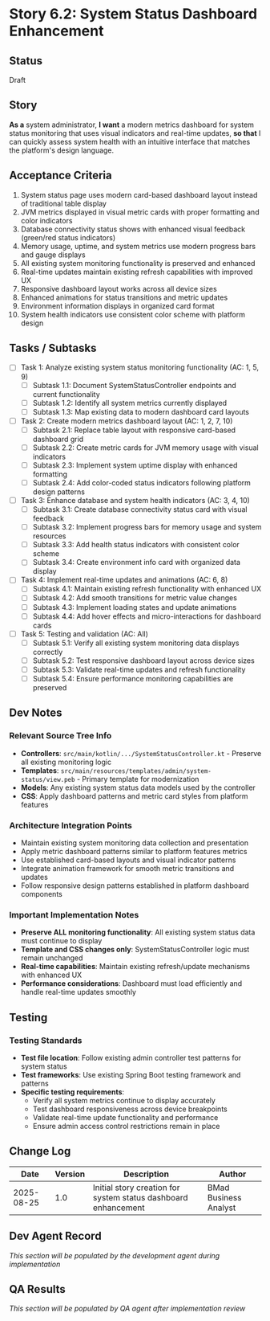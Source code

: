 # Story 6.2: System Status Dashboard Enhancement

## Status
Draft

## Story
**As a** system administrator,
**I want** a modern metrics dashboard for system status monitoring that uses visual indicators and real-time updates,
**so that** I can quickly assess system health with an intuitive interface that matches the platform's design language.

## Acceptance Criteria

1. System status page uses modern card-based dashboard layout instead of traditional table display
2. JVM metrics displayed in visual metric cards with proper formatting and color indicators
3. Database connectivity status shows with enhanced visual feedback (green/red status indicators)
4. Memory usage, uptime, and system metrics use modern progress bars and gauge displays
5. All existing system monitoring functionality is preserved and enhanced
6. Real-time updates maintain existing refresh capabilities with improved UX
7. Responsive dashboard layout works across all device sizes
8. Enhanced animations for status transitions and metric updates
9. Environment information displays in organized card format
10. System health indicators use consistent color scheme with platform design

## Tasks / Subtasks

- [ ] Task 1: Analyze existing system status monitoring functionality (AC: 1, 5, 9)
  - [ ] Subtask 1.1: Document SystemStatusController endpoints and current functionality
  - [ ] Subtask 1.2: Identify all system metrics currently displayed
  - [ ] Subtask 1.3: Map existing data to modern dashboard card layouts
  
- [ ] Task 2: Create modern metrics dashboard layout (AC: 1, 2, 7, 10)
  - [ ] Subtask 2.1: Replace table layout with responsive card-based dashboard grid
  - [ ] Subtask 2.2: Create metric cards for JVM memory usage with visual indicators
  - [ ] Subtask 2.3: Implement system uptime display with enhanced formatting
  - [ ] Subtask 2.4: Add color-coded status indicators following platform design patterns
  
- [ ] Task 3: Enhance database and system health indicators (AC: 3, 4, 10)
  - [ ] Subtask 3.1: Create database connectivity status card with visual feedback
  - [ ] Subtask 3.2: Implement progress bars for memory usage and system resources
  - [ ] Subtask 3.3: Add health status indicators with consistent color scheme
  - [ ] Subtask 3.4: Create environment info card with organized data display
  
- [ ] Task 4: Implement real-time updates and animations (AC: 6, 8)
  - [ ] Subtask 4.1: Maintain existing refresh functionality with enhanced UX
  - [ ] Subtask 4.2: Add smooth transitions for metric value changes
  - [ ] Subtask 4.3: Implement loading states and update animations
  - [ ] Subtask 4.4: Add hover effects and micro-interactions for dashboard cards
  
- [ ] Task 5: Testing and validation (AC: All)
  - [ ] Subtask 5.1: Verify all existing system monitoring data displays correctly
  - [ ] Subtask 5.2: Test responsive dashboard layout across device sizes
  - [ ] Subtask 5.3: Validate real-time updates and refresh functionality
  - [ ] Subtask 5.4: Ensure performance monitoring capabilities are preserved

## Dev Notes

### Relevant Source Tree Info
- **Controllers**: `src/main/kotlin/.../SystemStatusController.kt` - Preserve all existing monitoring logic
- **Templates**: `src/main/resources/templates/admin/system-status/view.peb` - Primary template for modernization
- **Models**: Any existing system status data models used by the controller
- **CSS**: Apply dashboard patterns and metric card styles from platform features

### Architecture Integration Points
- Maintain existing system monitoring data collection and presentation
- Apply metric dashboard patterns similar to platform features metrics
- Use established card-based layouts and visual indicator patterns
- Integrate animation framework for smooth metric transitions and updates
- Follow responsive design patterns established in platform dashboard components

### Important Implementation Notes
- **Preserve ALL monitoring functionality**: All existing system status data must continue to display
- **Template and CSS changes only**: SystemStatusController logic must remain unchanged
- **Real-time capabilities**: Maintain existing refresh/update mechanisms with enhanced UX
- **Performance considerations**: Dashboard must load efficiently and handle real-time updates smoothly

## Testing
### Testing Standards
- **Test file location**: Follow existing admin controller test patterns for system status
- **Test frameworks**: Use existing Spring Boot testing framework and patterns
- **Specific testing requirements**:
  - Verify all system metrics continue to display accurately
  - Test dashboard responsiveness across device breakpoints  
  - Validate real-time update functionality and performance
  - Ensure admin access control restrictions remain in place

## Change Log
| Date | Version | Description | Author |
|------|---------|-------------|---------|
| 2025-08-25 | 1.0 | Initial story creation for system status dashboard enhancement | BMad Business Analyst |

## Dev Agent Record
_This section will be populated by the development agent during implementation_

## QA Results
_This section will be populated by QA agent after implementation review_